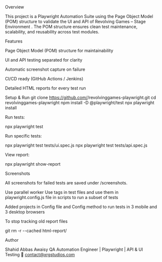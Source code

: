 Overview

This project is a Playwright Automation Suite using the Page Object Model (POM) structure to validate the UI and API of Revolving Games – Stage Environment
.
The POM structure ensures clean test maintenance, scalability, and reusability across test modules.

Features

Page Object Model (POM) structure for maintainability

UI and API testing separated for clarity

Automatic screenshot capture on failure

CI/CD ready (GitHub Actions / Jenkins)

Detailed HTML reports for every test run

Setup & Run
git clone https://github.com/<your-repo>/revolvinggames-playwright.git
cd revolvinggames-playwright
npm install -D @playwright/test
npx playwright install


Run tests:

npx playwright test

Run specific tests:

npx playwright test tests/ui.spec.js
npx playwright test tests/api.spec.js


View report:

npx playwright show-report

Screenshots

All screenshots for failed tests are saved under /screenshots.

Use parallel worker
Use tags in test files and use them in playwright.config.js file in scripts to run a subset of tests

Added projects in Config file and Config method to run tests in 3 mobile and 3 desktop browsers

To stop tracking old report files

git rm -r --cached html-report/


Author

Shahid Abbas Awaisy
QA Automation Engineer | Playwright | API & UI Testing
📧 contact@xrgstudios.com
